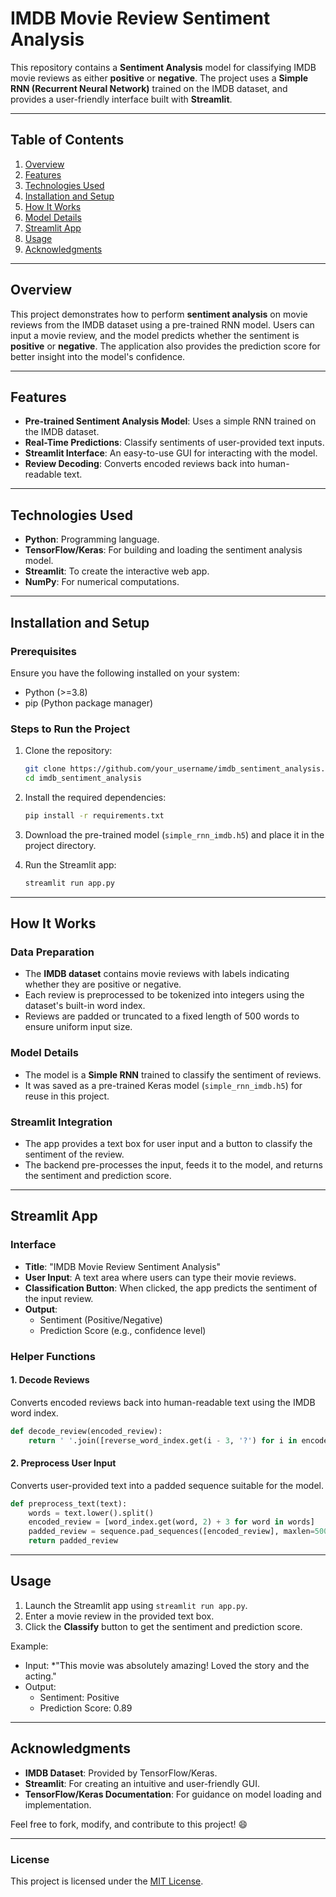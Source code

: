# IMDB Movie Review Sentiment Analysis

This repository contains a **Sentiment Analysis** model for classifying IMDB movie reviews as either **positive** or **negative**. The project uses a **Simple RNN (Recurrent Neural Network)** trained on the IMDB dataset, and provides a user-friendly interface built with **Streamlit**.

---

## Table of Contents
1. [Overview](#overview)
2. [Features](#features)
3. [Technologies Used](#technologies-used)
4. [Installation and Setup](#installation-and-setup)
5. [How It Works](#how-it-works)
6. [Model Details](#model-details)
7. [Streamlit App](#streamlit-app)
8. [Usage](#usage)
9. [Acknowledgments](#acknowledgments)

---

## Overview

This project demonstrates how to perform **sentiment analysis** on movie reviews from the IMDB dataset using a pre-trained RNN model. Users can input a movie review, and the model predicts whether the sentiment is **positive** or **negative**. The application also provides the prediction score for better insight into the model's confidence.

---

## Features
- **Pre-trained Sentiment Analysis Model**: Uses a simple RNN trained on the IMDB dataset.
- **Real-Time Predictions**: Classify sentiments of user-provided text inputs.
- **Streamlit Interface**: An easy-to-use GUI for interacting with the model.
- **Review Decoding**: Converts encoded reviews back into human-readable text.

---

## Technologies Used
- **Python**: Programming language.
- **TensorFlow/Keras**: For building and loading the sentiment analysis model.
- **Streamlit**: To create the interactive web app.
- **NumPy**: For numerical computations.

---

## Installation and Setup

### Prerequisites
Ensure you have the following installed on your system:
- Python (>=3.8)
- pip (Python package manager)

### Steps to Run the Project
1. Clone the repository:
    ```bash
    git clone https://github.com/your_username/imdb_sentiment_analysis.git
    cd imdb_sentiment_analysis
    ```

2. Install the required dependencies:
    ```bash
    pip install -r requirements.txt
    ```

3. Download the pre-trained model (`simple_rnn_imdb.h5`) and place it in the project directory.

4. Run the Streamlit app:
    ```bash
    streamlit run app.py
    ```

---

## How It Works

### Data Preparation
- The **IMDB dataset** contains movie reviews with labels indicating whether they are positive or negative.
- Each review is preprocessed to be tokenized into integers using the dataset's built-in word index.
- Reviews are padded or truncated to a fixed length of 500 words to ensure uniform input size.

### Model Details
- The model is a **Simple RNN** trained to classify the sentiment of reviews.
- It was saved as a pre-trained Keras model (`simple_rnn_imdb.h5`) for reuse in this project.

### Streamlit Integration
- The app provides a text box for user input and a button to classify the sentiment of the review.
- The backend pre-processes the input, feeds it to the model, and returns the sentiment and prediction score.

---

## Streamlit App

### Interface
- **Title**: "IMDB Movie Review Sentiment Analysis"
- **User Input**: A text area where users can type their movie reviews.
- **Classification Button**: When clicked, the app predicts the sentiment of the input review.
- **Output**:
  - Sentiment (Positive/Negative)
  - Prediction Score (e.g., confidence level)

### Helper Functions
#### 1. Decode Reviews
Converts encoded reviews back into human-readable text using the IMDB word index.
```python
def decode_review(encoded_review):
    return ' '.join([reverse_word_index.get(i - 3, '?') for i in encoded_review])
```

#### 2. Preprocess User Input
Converts user-provided text into a padded sequence suitable for the model.
```python
def preprocess_text(text):
    words = text.lower().split()
    encoded_review = [word_index.get(word, 2) + 3 for word in words]
    padded_review = sequence.pad_sequences([encoded_review], maxlen=500)
    return padded_review
```

---

## Usage
1. Launch the Streamlit app using `streamlit run app.py`.
2. Enter a movie review in the provided text box.
3. Click the **Classify** button to get the sentiment and prediction score.

Example:
- Input: *"This movie was absolutely amazing! Loved the story and the acting."
- Output:
  - Sentiment: Positive
  - Prediction Score: 0.89

---

## Acknowledgments
- **IMDB Dataset**: Provided by TensorFlow/Keras.
- **Streamlit**: For creating an intuitive and user-friendly GUI.
- **TensorFlow/Keras Documentation**: For guidance on model loading and implementation.

Feel free to fork, modify, and contribute to this project! :smile:

---

### License
This project is licensed under the [MIT License](LICENSE).
